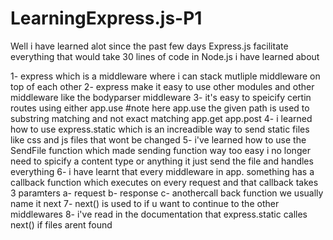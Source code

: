 # LearningExpress.js-P1

Well i have learned alot since the past few days Express.js facilitate everything that would take 30 lines of code in Node.js 
i have learned about 

1- express which is a middleware where i can stack mutliple middleware on top of each other
2- express make it easy to use other modules and other middleware like the bodyparser middleware
3- it's easy to speicify certin routes using either app.use #note here app.use the given path is used to substring matching and not exact matching
app.get app.post 
4- i learned how to use express.static which is an increadible way to send static files like css and js files that wont be changed 
5- i've learned how to use the SendFile function which made sending function way too easy i no longer need to spicify a content type or anything it just 
send the file and handles everything
6- i have learnt that every middleware in app. something has a callback function which executes on every request and that callback takes 3 paramters
    a- request  b- response c- anothercall back function we usually name it next
7- next() is used to if u want to continue to the other middlewares 
8- i've read in the documentation that express.static calles next() if files arent found 
